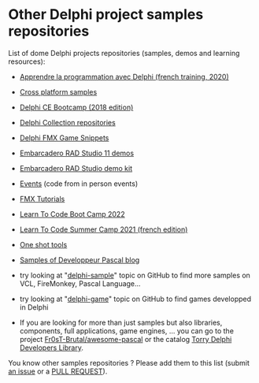 # Other Delphi project samples repositories

List of dome Delphi projects repositories (samples, demos and learning resources):

* [Apprendre la programmation avec Delphi (french training, 2020)](https://github.com/DeveloppeurPascal/ApprendreLaProgrammationAvecDelphi)
* [Cross platform samples](https://github.com/FMXExpress/Cross-Platform-Samples)
* [Delphi CE Bootcamp (2018 edition)](https://github.com/Embarcadero/DelphiCEBootcamp)
* [Delphi Collection repositories](https://github.com/walwalwalides?tab=repositories&q=Delphi-Collection&type=&language=&sort=)
* [Delphi FMX Game Snippets](https://github.com/DeveloppeurPascal/DelphiFMXGameSnippets)
* [Embarcadero RAD Studio 11 demos](https://github.com/Embarcadero/RADStudio11Demos)
* [Embarcadero RAD Studio demo kit](https://github.com/Embarcadero/RADStudio-DemoKit)
* [Events](https://github.com/flrizzato/EVENTS) (code from in person events)
* [FMX Tutorials](https://github.com/viniciusfbb/fmx_tutorials)
* [Learn To Code Boot Camp 2022](https://github.com/LearnDelphiorg/BootCamp2022)
* [Learn To Code Summer Camp 2021 (french edition)](https://github.com/DeveloppeurPascal/LearnToCodeSummerCamp2021)
* [One shot tools](https://github.com/DeveloppeurPascal/one-shot-tools)
* [Samples of Developpeur Pascal blog](https://github.com/DeveloppeurPascal/exemples)

* try looking at "[delphi-sample](https://github.com/topics/delphi-sample)" topic on GitHub to find more samples on VCL, FireMonkey, Pascal Language...

* try looking at "[delphi-game](https://github.com/topics/delphi-game)" topic on GitHub to find games developped in Delphi

* If you are looking for more than just samples but also libraries, components, full applications, game engines, ... you can go to the project [Fr0sT-Brutal/awesome-pascal](https://github.com/Fr0sT-Brutal/awesome-pascal) or the catalog [Torry Delphi Developers Library](https://torry.net).

You know other samples repositories ? Please add them to this list (submit [an issue](https://github.com/DeveloppeurPascal/Delphi-samples/issues) or a [PULL REQUEST](CONTRIBUTING.md)).
